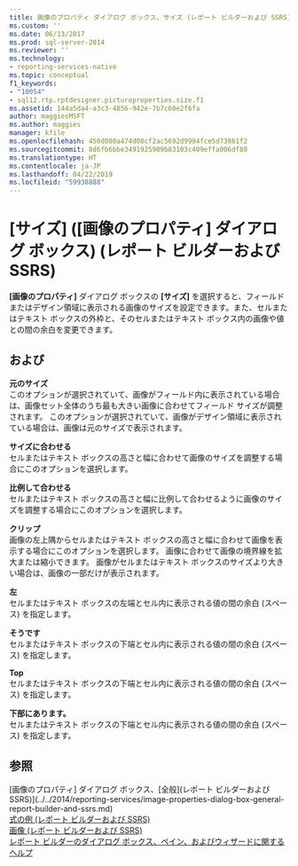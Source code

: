```yaml
---
title: 画像のプロパティ ダイアログ ボックス、サイズ (レポート ビルダーおよび SSRS) |Microsoft Docs
ms.custom: ''
ms.date: 06/13/2017
ms.prod: sql-server-2014
ms.reviewer: ''
ms.technology:
- reporting-services-native
ms.topic: conceptual
f1_keywords:
- "10054"
- sql12.rtp.rptdesigner.pictureproperties.size.f1
ms.assetid: 144a5da4-a3c3-4856-942e-7b7c60e2f6fa
author: maggiesMSFT
ms.author: maggies
manager: kfile
ms.openlocfilehash: 450d800a474d00cf2ac5692d9994fce5d73861f2
ms.sourcegitcommit: 8d6fb6bbe3491925909b83103c409effa006df88
ms.translationtype: HT
ms.contentlocale: ja-JP
ms.lasthandoff: 04/22/2019
ms.locfileid: "59938888"
---
```

# <a name="image-properties-dialog-box-size-report-builder-and-ssrs"></a>[サイズ] ([画像のプロパティ] ダイアログ ボックス) (レポート ビルダーおよび SSRS)
  **[画像のプロパティ]** ダイアログ ボックスの **[サイズ]** を選択すると、フィールドまたはデザイン領域に表示される画像のサイズを設定できます。また、セルまたはテキスト ボックスの外枠と、そのセルまたはテキスト ボックス内の画像や値との間の余白を変更できます。  
  
## <a name="options"></a>および  
 **元のサイズ**  
 このオプションが選択されていて、画像がフィールド内に表示されている場合は、画像セット全体のうち最も大きい画像に合わせてフィールド サイズが調整されます。 このオプションが選択されていて、画像がデザイン領域に表示されている場合は、画像は元のサイズで表示されます。  
  
 **サイズに合わせる**  
 セルまたはテキスト ボックスの高さと幅に合わせて画像のサイズを調整する場合にこのオプションを選択します。  
  
 **比例して合わせる**  
 セルまたはテキスト ボックスの高さと幅に比例して合わせるように画像のサイズを調整する場合にこのオプションを選択します。  
  
 **クリップ**  
 画像の左上隅からセルまたはテキスト ボックスの高さと幅に合わせて画像を表示する場合にこのオプションを選択します。 画像に合わせて画像の境界線を拡大または縮小できます。 画像がセルまたはテキスト ボックスのサイズより大きい場合は、画像の一部だけが表示されます。  
  
 **左**  
 セルまたはテキスト ボックスの左端とセル内に表示される値の間の余白 (スペース) を指定します。  
  
 **そうです**  
 セルまたはテキスト ボックスの下端とセル内に表示される値の間の余白 (スペース) を指定します。  
  
 **Top**  
 セルまたはテキスト ボックスの下端とセル内に表示される値の間の余白 (スペース) を指定します。  
  
 **下部にあります。**  
 セルまたはテキスト ボックスの下端とセル内に表示される値の間の余白 (スペース) を指定します。  
  
## <a name="see-also"></a>参照  
 [画像のプロパティ] ダイアログ ボックス、[全般]&#40;レポート ビルダーおよび SSRS&#41;](../../2014/reporting-services/image-properties-dialog-box-general-report-builder-and-ssrs.md)   
 [式の例 (レポート ビルダーおよび SSRS)](report-design/expression-examples-report-builder-and-ssrs.md)   
 [画像 &#40;レポート ビルダーおよび SSRS&#41;](report-design/images-report-builder-and-ssrs.md)   
 [レポート ビルダーのダイアログ ボックス、ペイン、およびウィザードに関するヘルプ](../../2014/reporting-services/report-builder-help-for-dialog-boxes-panes-and-wizards.md)  
  
  
